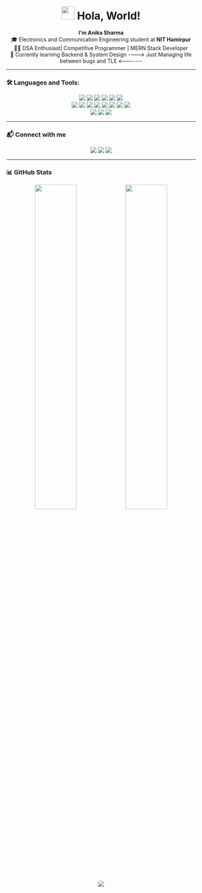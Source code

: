 <h1 align="center"> <img src="https://media.giphy.com/media/hvRJCLFzcasrR4ia7z/giphy.gif" width="35"> Hola, World! </h1>

<p align="center">
  <b>I'm Anika Sharma</b> <br />
  🎓 Electronics and Communication Engineering student at <b>NIT Hamirpur</b> <br />
  👩‍💻 DSA Enthusiast| Competitive Programmer | MERN Stack Developer <br />
  🌱 Currently learning Backend & System Design
      ---->   Just Managing life between bugs and TLE   <-------
</p>

---

### 🛠️ Languages and Tools:
<p align="center">
  <img src="https://img.shields.io/badge/C++-00599C?style=for-the-badge&logo=c%2B%2B&logoColor=white"/>
  <img src="https://img.shields.io/badge/JavaScript-F7DF1E?style=for-the-badge&logo=javascript&logoColor=black"/>
  <img src="https://img.shields.io/badge/HTML5-E34F26?style=for-the-badge&logo=html5&logoColor=white"/>
  <img src="https://img.shields.io/badge/CSS3-1572B6?style=for-the-badge&logo=css3&logoColor=white"/>
  <img src="https://img.shields.io/badge/Java-ED8B00?style=for-the-badge&logo=java&logoColor=white"/>
  <img src="https://img.shields.io/badge/SQL-4479A1?style=for-the-badge&logo=postgresql&logoColor=white"/>
  <br/>
  <img src="https://img.shields.io/badge/React-20232a?style=for-the-badge&logo=react&logoColor=61dafb"/>
  <img src="https://img.shields.io/badge/Node.js-339933?style=for-the-badge&logo=node-dot-js&logoColor=white"/>
  <img src="https://img.shields.io/badge/Express.js-404D59?style=for-the-badge"/>
  <img src="https://img.shields.io/badge/Tailwind CSS-06B6D4?style=for-the-badge&logo=tailwindcss&logoColor=white"/>
  <img src="https://img.shields.io/badge/Framer-0055FF?style=for-the-badge&logo=framer&logoColor=white"/>
  <img src="https://img.shields.io/badge/Git-F05032?style=for-the-badge&logo=git&logoColor=white"/>
  <img src="https://img.shields.io/badge/GitHub-181717?style=for-the-badge&logo=github&logoColor=white"/>
  <img src="https://img.shields.io/badge/VS Code-007ACC?style=for-the-badge&logo=visual-studio-code&logoColor=white"/>
  <br/>
  <img src="https://img.shields.io/badge/Firebase-FFCA28?style=for-the-badge&logo=firebase&logoColor=black"/>
  <img src="https://img.shields.io/badge/MongoDB-4EA94B?style=for-the-badge&logo=mongodb&logoColor=white"/>
  <img src="https://img.shields.io/badge/Arduino-00979D?style=for-the-badge&logo=arduino&logoColor=white"/>
</p>

---

### 📬 Connect with me
<p align="center">
  <a href="mailto:22bec020@nith.ac.in"><img src="https://img.shields.io/badge/Gmail-D14836?style=for-the-badge&logo=gmail&logoColor=white"></a>
  <a href="https://www.linkedin.com/in/anika-sharma-549555257"/><img src="https://img.shields.io/badge/LinkedIn-0077B5?style=for-the-badge&logo=linkedin&logoColor=white"></a>
  <a href="https://github.com/anika253"><img src="https://img.shields.io/badge/GitHub-100000?style=for-the-badge&logo=github&logoColor=white"></a>
</p>

---

### 📊 GitHub Stats

<p align="center">
  <img src="https://github-readme-stats.vercel.app/api?username=anika253&show_icons=true&theme=tokyonight" width="47%"/>
  <img src="https://github-readme-streak-stats.herokuapp.com/?user=anika253&theme=tokyonight" width="47%"/>
</p>

<p align="center">
  <img src="https://github-readme-stats.vercel.app/api/top-langs/?username=anika253&layout=compact&theme=tokyonight"/>
</p>
